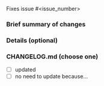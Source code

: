 Fixes issue #<issue_number>

### Brief summary of changes

### Details (optional)

### CHANGELOG.md (choose one)

- [ ] updated
- [ ] no need to update because...
